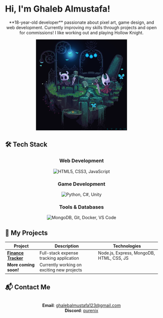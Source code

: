 # Hi, I'm Ghaleb Almustafa!

<p align="center">**18-year-old developer** passionate about pixel art, game design, and web development.  
Currently improving my skills through projects and open for commissions!  
I like working out and playing Hollow Knight.
</p>
<p align="center">
  <img src="/assets/HKandH.gif" width="300" alt="Hollow Knight pixel art">
</p>

## 🛠️ Tech Stack

<div align="center">
  
### Web Development
<img src="https://skillicons.dev/icons?i=html,css,js" title="HTML5, CSS3, JavaScript" />

### Game Development

<img src="https://skillicons.dev/icons?i=python,cs,unity" title="Python, C#, Unity" />

### Tools & Databases

<img src="https://skillicons.dev/icons?i=mongodb,git,docker,vscode" title="MongoDB, Git, Docker, VS Code" />
  
</div>

## 🚀 My Projects

<div align="center">

| Project                                                                | Description                                | Technologies                             |
| ---------------------------------------------------------------------- | ------------------------------------------ | ---------------------------------------- |
| **[Finance Tracker](https://github.com/ShuraNix/Finance-tracker-app)** | Full-stack expense tracking application    | Node.js, Express, MongoDB, HTML, CSS, JS |
| **More coming soon!**                                                  | Currently working on exciting new projects |                                          |

</div>

## 📬 Contact Me

<div align="center" style="display: flex; flex-direction: column; gap: 10px; align-items: center;">

**Email**: [ghalebalmustafa123@gmail.com](mailto:ghalebalmustafa123@gmail.com)  
**Discord**: [purenix](https://discordapp.com/users/purenix)

</div>
